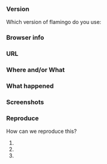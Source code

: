 ### Version
Which version of flamingo do you use: <!-- go to http://<server>/viewer-admin/about.jsp or http://<server>/viewer/about.jsp and paste below -->

### Browser info
<!-- Which browser are you using? visit https://whichbrowser.net/ and paste the information below -->

### URL
<!-- Where can we find an application which has the bug? -->

### Where and/or What
<!--Was it in the viewer or the viewer-admin? Which page and which component? -->

### What happened
<!-- Something odd/unexpected/terrible happened. Tell us everything! -->

### Screenshots
<!-- please resize your browser window before capturing and remember to blur-out any sensitive data in the image before uploading

### Server log
<details><summary>relevant section of the server log:</summary>

```

DOUBLECLICK_n_PASTE_HERE

```

</details>


### What did you expect?
<!-- What should have happened? -->

### Reproduce
How can we reproduce this? <!-- A detailed, step-by-step explanation helps us to understand what went wrong. -->

  1. 
  2. 
  3. 
  
